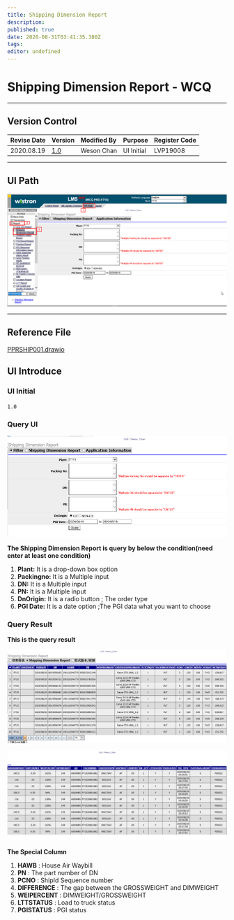 ```yaml
---
title: Shipping Dimension Report
description: 
published: true
date: 2020-08-31T03:41:35.380Z
tags: 
editor: undefined
---
```


# **Shipping Dimension Report - WCQ**

---

## **Version Control**

| Revise Date |      Version      | Modified By | Purpose    | Register Code |
| :--------- | :--------------- | :----------- | :---------- | :------------- |
| 2020.08.19  | [1.0](#1.0) | Weson Chan  | UI Initial | LVP19008      |

---

## **UI Path**

![PPRSHIP004_UI](/wcq/pp_f715/report/pprship004/image-pprship004_ui.png)

---

## **Reference File**

[PPRSHIP001.drawio](/wcq/pp_f715/report/pprship004/pprship001.drawio)

## **UI Introduce**

### **UI Initial**

<span id="1.0">`1.0`</span>

### **Query UI**

![image-QueryUi](/wcq/pp_f715/report/pprship004/image-queryui_1.png)

**The Shipping Dimension Report is query by below the condition(need enter at least one condition)**

1. **Plant:** It is a drop-down box option
2. **Packingno:** It is a Multiple input
3. **DN:** It is a Multiple input
4. **PN:** It is a Multiple input
5. **DnOrigin:** It is a radio button ; The order type
6. **PGI Date:** It is a date option ;The PGI data  what  you want to choose

### **Query Result**

**This is the query result**

![image-queryresult_1](/wcq/pp_f715/report/pprship004/image-queryresult_1.png)

![image-queryresult_2](/wcq/pp_f715/report/pprship004/image-queryresult_2.png)

**The Special Column**  
1. **HAWB** : House Air Waybill  
2. **PN** :  The part number of DN  
3. **PCNO** : ShipId Sequence number  
4. **DIFFERENCE** : The gap between the GROSSWEIGHT and DIMWEIGHT   
5. **WEIPERCENT** : DIMWEIGHT/GROSSWEIGHT  
6. **LTTSTATUS** : Load to truck status  
7. **PGISTATUS** : PGI status


